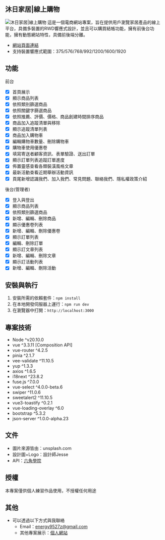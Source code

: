 ## 沐日家居|線上購物

![沐日家居|線上購物](https://i.imgur.com/ZXZQupX.png)
這是一個電商網站專案，旨在提供用戶瀏覽家居產品的線上平台，具備多裝置的RWD響應式設計，並且可以購買結帳功能，擁有前後台功能，擁有動態網站特性，具備前後端分離。

- [網站頁面連結](https://ben0588.github.io/vue_mu_ri_homeware/#/)
- 支持裝置響應式範圍：375/576/768/992/1200/1600/1920

## 功能

前台

- [x] 首頁展示
- [x] 顯示商品列表
- [x] 依照類別篩選商品
- [x] 依照關鍵字篩選商品
- [x] 依照推薦、評價、價格、商品創建時間排序商品
- [x] 商品加入追蹤清單與移除
- [x] 顯示追蹤清單列表
- [x] 商品加入購物車
- [x] 編輯購物車數量、刪除購物車
- [x] 購物車使用優惠卷
- [x] 填寫寄送者顧客資訊、表單驗證、送出訂單
- [x] 顯示訂單列表追蹤訂單進度
- [x] 佈置靈感查看各類裝潢風格文章
- [x] 最新活動查看近期舉辦活動資訊
- [x] 頁尾新增認識我們、加入我們、常見問題、聯絡我們、隱私權政策介紹

後台(管理者)

- [x] 登入與登出
- [x] 顯示商品列表
- [x] 依照類別篩選商品
- [x] 新增、編輯、刪除商品
- [x] 顯示優惠卷列表
- [x] 新增、編輯、刪除優惠卷
- [x] 顯示訂單列表
- [x] 編輯、刪除訂單
- [x] 顯示訂文章列表
- [x] 新增、編輯、刪除文章
- [x] 顯示訂活動列表
- [x] 新增、編輯、刪除活動

## 安裝與執行

1. 安裝所需的依賴套件：`npm install`
2. 在本地開發伺服器上運行：`npm run dev`
3. 在瀏覽器中打開：`http://localhost:3000`

## 專案技術

- Node ^v20.10.0
- vue ^3.3.11 [Composition API]
- vue-router ^4.2.5
- pinia ^2.1.7
- vee-validate ^11.10.5
- yup ^1.3.3
- axios ^1.6.5
- i18next ^23.8.2
- fuse.js ^7.0.0
- vue-select ^4.0.0-beta.6
- swiper ^11.0.6
- sweetalert2 ^11.10.5
- vue3-toastify ^0.2.1
- vue-loading-overlay ^6.0
- bootstrap ^5.3.2
- json-server ^1.0.0-alpha.23

## 文件

- 圖片來源皆由：unsplash.com
- 設計圖+Logo：設計師Jesse
- API：[六角學院](https://hexschool.github.io/vue3-courses-swaggerDoc/#/)

## 授權

本專案僅供個人練習作品使用，不授權任何用途

## 其他

- 可以透過以下方式與我聯絡
  - Email：energy9527z@gmail.com
  - 其他專案展示：[個人網站](https://ben0588.github.io/PersonalWebsite/#/)
